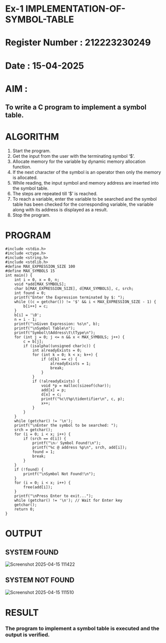 # Ex-1 IMPLEMENTATION-OF-SYMBOL-TABLE
# Register Number : 212223230249
# Date : 15-04-2025
# AIM :
## To write a C program to implement a symbol table.
# ALGORITHM
1.	Start the program.
2.	Get the input from the user with the terminating symbol ‘$’.
3.	Allocate memory for the variable by dynamic memory allocation function.
4.	If the next character of the symbol is an operator then only the memory is allocated.
5.	While reading, the input symbol and memory address are inserted into the symbol table.
6.	The steps are repeated till ‘$’ is reached.
7.	To reach a variable, enter the variable to be searched and the symbol table has been checked for the corresponding variable, the variable along with its address is displayed as a result.
8.	Stop the program. 
# PROGRAM
```
#include <stdio.h>
#include <ctype.h>
#include <string.h>
#include <stdlib.h>
#define MAX_EXPRESSION_SIZE 100
#define MAX_SYMBOLS 15
int main() {
    int i = 0, x = 0, n;
    void *add[MAX_SYMBOLS];
    char b[MAX_EXPRESSION_SIZE], d[MAX_SYMBOLS], c, srch;
    int found = 0;
    printf("Enter the Expression terminated by $: ");
    while ((c = getchar()) != '$' && i < MAX_EXPRESSION_SIZE - 1) {
        b[i++] = c;
    }
    b[i] = '\0';
    n = i - 1;
    printf("\nGiven Expression: %s\n", b);
    printf("\nSymbol Table\n");
    printf("Symbol\tAddress\t\tType\n");
    for (int j = 0; j <= n && x < MAX_SYMBOLS; j++) {
        c = b[j];
        if (isalpha((unsigned char)c)) {
            int alreadyExists = 0;
            for (int k = 0; k < x; k++) {
                if (d[k] == c) {
                    alreadyExists = 1;
                    break;
                }
            }
            if (!alreadyExists) {
                void *p = malloc(sizeof(char));
                add[x] = p;
                d[x] = c;
                printf("%c\t%p\tidentifier\n", c, p);
                x++;
            }
        }
    }
    while (getchar() != '\n'); 
    printf("\nEnter the symbol to be searched: ");
    srch = getchar();
    for (i = 0; i < x; i++) {
        if (srch == d[i]) {
            printf("\n✅ Symbol Found!\n");
            printf("%c @ address %p\n", srch, add[i]);
            found = 1;
            break;
        }
    }
    if (!found) {
        printf("\nSymbol Not Found!\n");
    }
    for (i = 0; i < x; i++) {
        free(add[i]);
    }
    printf("\nPress Enter to exit...");
    while (getchar() != '\n'); // Wait for Enter key
    getchar();
    return 0;
}
```
# OUTPUT
## SYSTEM FOUND
![Screenshot 2025-04-15 111422](https://github.com/user-attachments/assets/06264751-d03e-48f7-8293-692d30485537)
## SYSTEM NOT FOUND
![Screenshot 2025-04-15 111510](https://github.com/user-attachments/assets/5c473e13-d044-4e7c-bef9-a68b78e477a2)

# RESULT
### The program to implement a symbol table is executed and the output is verified.
